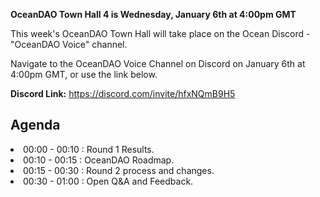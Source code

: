 **OceanDAO Town Hall 4 is Wednesday, January 6th at 4:00pm GMT**

This week's OceanDAO Town Hall will take place on the Ocean Discord - "OceanDAO Voice" channel.


Navigate to the OceanDAO Voice Channel on Discord on January 6th at 4:00pm GMT, or use the link below.


**Discord Link:**
https://discord.com/invite/hfxNQmB9H5


## Agenda

<li>00:00 - 00:10 : Round 1 Results.</li>
<li>00:10 - 00:15 : OceanDAO Roadmap.</li>
<li>00:15 - 00:30 : Round 2 process and changes.</li>
<li>00:30 - 01:00 : Open Q&A and Feedback.</li>







